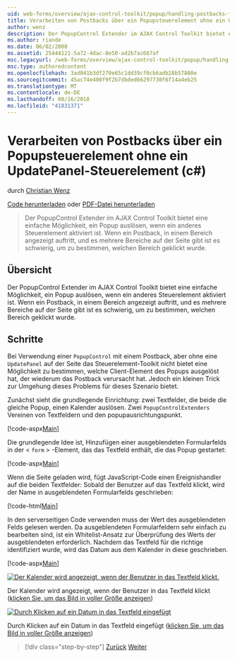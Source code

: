 ```yaml
---
uid: web-forms/overview/ajax-control-toolkit/popup/handling-postbacks-from-a-popup-control-without-an-updatepanel-cs
title: Verarbeiten von Postbacks über ein Popupsteuerelement ohne ein UpdatePanel-Steuerelement (c#) | Microsoft-Dokumentation
author: wenz
description: Der PopupControl Extender im AJAX Control Toolkit bietet eine einfache Möglichkeit, ein Popup auslösen, wenn ein anderes Steuerelement aktiviert ist. Wenn ein Postback in "su" erfolgt...
ms.author: riande
ms.date: 06/02/2008
ms.assetid: 25444121-5a72-4dac-8e50-ad2b7ac667af
msc.legacyurl: /web-forms/overview/ajax-control-toolkit/popup/handling-postbacks-from-a-popup-control-without-an-updatepanel-cs
msc.type: authoredcontent
ms.openlocfilehash: 3ad041b3df270e65c1dd39cf0cb6adb28b57880e
ms.sourcegitcommit: 45ac74e400f9f2b7dbded66297730f6f14a4eb25
ms.translationtype: MT
ms.contentlocale: de-DE
ms.lasthandoff: 08/16/2018
ms.locfileid: "41831371"
---
```

<a name="handling-postbacks-from-a-popup-control-without-an-updatepanel-c"></a>Verarbeiten von Postbacks über ein Popupsteuerelement ohne ein UpdatePanel-Steuerelement (c#)
====================
durch [Christian Wenz](https://github.com/wenz)

[Code herunterladen](http://download.microsoft.com/download/9/3/f/93f8daea-bebd-4821-833b-95205389c7d0/PopupControl3.cs.zip) oder [PDF-Datei herunterladen](http://download.microsoft.com/download/2/d/c/2dc10e34-6983-41d4-9c08-f78f5387d32b/popupcontrol3CS.pdf)

> Der PopupControl Extender im AJAX Control Toolkit bietet eine einfache Möglichkeit, ein Popup auslösen, wenn ein anderes Steuerelement aktiviert ist. Wenn ein Postback, in einem Bereich angezeigt auftritt, und es mehrere Bereiche auf der Seite gibt ist es schwierig, um zu bestimmen, welchen Bereich geklickt wurde.


## <a name="overview"></a>Übersicht

Der PopupControl Extender im AJAX Control Toolkit bietet eine einfache Möglichkeit, ein Popup auslösen, wenn ein anderes Steuerelement aktiviert ist. Wenn ein Postback, in einem Bereich angezeigt auftritt, und es mehrere Bereiche auf der Seite gibt ist es schwierig, um zu bestimmen, welchen Bereich geklickt wurde.

## <a name="steps"></a>Schritte

Bei Verwendung einer `PopupControl` mit einem Postback, aber ohne eine `UpdatePanel` auf der Seite das Steuerelement-Toolkit nicht bietet eine Möglichkeit zu bestimmen, welche Client-Element des Popups ausgelöst hat, der wiederum das Postback verursacht hat. Jedoch ein kleinen Trick zur Umgehung dieses Problems für dieses Szenario bietet.

Zunächst sieht die grundlegende Einrichtung: zwei Textfelder, die beide die gleiche Popup, einen Kalender auslösen. Zwei `PopupControlExtenders` Vereinen von Textfeldern und den popupausrichtungspunkt.

[!code-aspx[Main](handling-postbacks-from-a-popup-control-without-an-updatepanel-cs/samples/sample1.aspx)]

Die grundlegende Idee ist, Hinzufügen einer ausgeblendeten Formularfelds in der &lt; `form` &gt; -Element, das das Textfeld enthält, die das Popup gestartet:

[!code-aspx[Main](handling-postbacks-from-a-popup-control-without-an-updatepanel-cs/samples/sample2.aspx)]

Wenn die Seite geladen wird, fügt JavaScript-Code einen Ereignishandler auf die beiden Textfelder: Sobald der Benutzer auf das Textfeld klickt, wird der Name in ausgeblendeten Formularfelds geschrieben:

[!code-html[Main](handling-postbacks-from-a-popup-control-without-an-updatepanel-cs/samples/sample3.html)]

In den serverseitigen Code verwenden muss der Wert des ausgeblendeten Felds gelesen werden. Da ausgeblendeten Formularfeldern sehr einfach zu bearbeiten sind, ist ein Whitelist-Ansatz zur Überprüfung des Werts der ausgeblendeten erforderlich. Nachdem das Textfeld für die richtige identifiziert wurde, wird das Datum aus dem Kalender in diese geschrieben.

[!code-aspx[Main](handling-postbacks-from-a-popup-control-without-an-updatepanel-cs/samples/sample4.aspx)]


[![Der Kalender wird angezeigt, wenn der Benutzer in das Textfeld klickt.](handling-postbacks-from-a-popup-control-without-an-updatepanel-cs/_static/image2.png)](handling-postbacks-from-a-popup-control-without-an-updatepanel-cs/_static/image1.png)

Der Kalender wird angezeigt, wenn der Benutzer in das Textfeld klickt ([klicken Sie, um das Bild in voller Größe anzeigen](handling-postbacks-from-a-popup-control-without-an-updatepanel-cs/_static/image3.png))


[![Durch Klicken auf ein Datum in das Textfeld eingefügt](handling-postbacks-from-a-popup-control-without-an-updatepanel-cs/_static/image5.png)](handling-postbacks-from-a-popup-control-without-an-updatepanel-cs/_static/image4.png)

Durch Klicken auf ein Datum in das Textfeld eingefügt ([klicken Sie, um das Bild in voller Größe anzeigen](handling-postbacks-from-a-popup-control-without-an-updatepanel-cs/_static/image6.png))

> [!div class="step-by-step"]
> [Zurück](handling-postbacks-from-a-popup-control-with-an-updatepanel-cs.md)
> [Weiter](using-multiple-popup-controls-vb.md)
